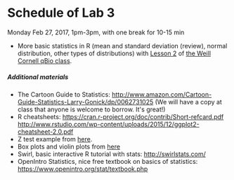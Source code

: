 # Schedule of Lab 3

Monday Feb 27, 2017, 1pm-3pm, with one break for 10-15 min

- More basic statistics in R (mean and standard deviation (review), normal distribution, other types of distributions) with [Lesson 2](http://physiology.med.cornell.edu/people/banfelder/qbio/lecture_notes/1.2_pdfs_and_normal_distribution.pdf) of [the Weill Cornell qBio class](http://physiology.med.cornell.edu/people/banfelder/qbio/schedule_2015/).

##### Additional materials

- The Cartoon Guide to Statistics: http://www.amazon.com/Cartoon-Guide-Statistics-Larry-Gonick/dp/0062731025 (We will have a copy at class that anyone is welcome to borrow. It's great!)
- R cheatsheets: https://cran.r-project.org/doc/contrib/Short-refcard.pdf http://www.rstudio.com/wp-content/uploads/2015/12/ggplot2-cheatsheet-2.0.pdf
- Z test example from [here](http://joshaclark.com/wp-content/uploads/2014/06/l4+5.html).
- Box plots and violin plots from [here](http://varianceexplained.org/RData/code/code_lesson2/)
- Swirl, basic interactive R tutorial with stats: http://swirlstats.com/
- OpenIntro Statistics, nice free textbook on basics of statistics: https://www.openintro.org/stat/textbook.php
